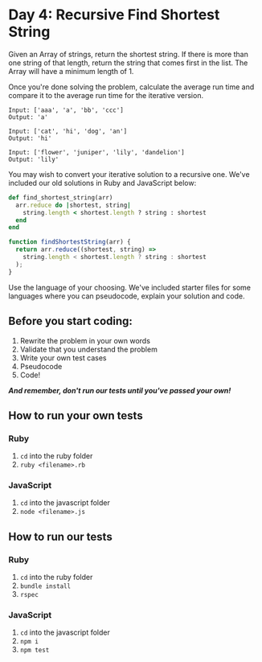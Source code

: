 # Day 4: Recursive Find Shortest String

Given an Array of strings, return the shortest string. If there is more than one string of that length, return the string that comes first in the list. The Array will have a minimum length of 1.

Once you're done solving the problem, calculate the average run time and compare it to the average run time for the iterative version.

```
Input: ['aaa', 'a', 'bb', 'ccc']
Output: 'a'

Input: ['cat', 'hi', 'dog', 'an']
Output: 'hi'

Input: ['flower', 'juniper', 'lily', 'dandelion']
Output: 'lily'
```

You may wish to convert your iterative solution to a recursive one. We've included our old solutions in Ruby and JavaScript below:

```ruby
def find_shortest_string(arr)
  arr.reduce do |shortest, string|
    string.length < shortest.length ? string : shortest
  end
end
```

```javascript
function findShortestString(arr) {
  return arr.reduce((shortest, string) =>
    string.length < shortest.length ? string : shortest
  );
}
``` 

Use the language of your choosing. We've included starter files for some languages where you can pseudocode, explain your solution and code.

## Before you start coding:

1. Rewrite the problem in your own words
2. Validate that you understand the problem
3. Write your own test cases
4. Pseudocode
5. Code!

**_And remember, don't run our tests until you've passed your own!_**

## How to run your own tests

### Ruby

1. `cd` into the ruby folder
2. `ruby <filename>.rb`

### JavaScript

1. `cd` into the javascript folder
2. `node <filename>.js`

## How to run our tests

### Ruby

1. `cd` into the ruby folder
2. `bundle install`
3. `rspec`

### JavaScript

1. `cd` into the javascript folder
2. `npm i`
3. `npm test`
